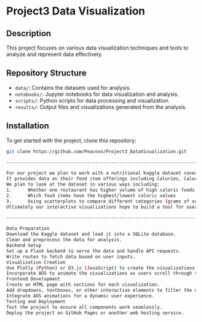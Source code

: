 # Project3 Data Visualization

## Description

This project focuses on various data visualization techniques and tools to analyze and represent data effectively.

## Repository Structure

- `data/`: Contains the datasets used for analysis.
- `notebooks/`: Jupyter notebooks for data visualization and analysis.
- `scripts/`: Python scripts for data processing and visualization.
- `results/`: Output files and visualizations generated from the analysis.

## Installation

To get started with the project, clone this repository:

```sh
git clone https://github.com/Peacoxx/Project3_DataVisualization.git

------------------------------------------------------------------------

For our project we plan to work with a nutritional Kaggle dataset covering the Nutritional values, including Calories and Micro-nutrients, from six of the largest and most popular fast food restaurants: McDonald's, Burger King, Wendy's, Kentucky Fried Chicken (KFC), Taco Bell, and Pizza Hut.
It provides data on their food item offerings including Calories, Calories from Fat, Total Fat, Saturated Fat, Trans Fat, Cholesterol, Sodium, Carbs, Fiber, Sugars, Protein, and Weight Watchers Points (where available).
We plan to look at the dataset in various ways including:
1.      Whether one restaurant has higher volume of high caloric foods than others
2.      Which food items have the highest/lowest caloric values
3.      Using scatterplots to compare different categories (grams of sugar > calories) (cholesterol > calories) (grams of protein > grams of sugar) etc.
Ultimately our interactive visualizations hope to build a tool for users to make better decisions for themselves on which food items to select if they patronize any of these establishments.

--------------------------------------------------------------------------

Data Preparation
Download the Kaggle dataset and load it into a SQLite database.
Clean and preprocess the data for analysis.
Backend Setup
Set up a Flask backend to serve the data and handle API requests.
Write routes to fetch data based on user inputs.
Visualization Creation
Use Plotly (Python) or D3.js (JavaScript) to create the visualizations.
Incorporate AOS to animate the visualizations as users scroll through the page.
Frontend Development
Create an HTML page with sections for each visualization.
Add dropdowns, textboxes, or other interactive elements to filter the data.
Integrate AOS animations for a dynamic user experience.
Testing and Deployment
Test the project to ensure all components work seamlessly.
Deploy the project on GitHub Pages or another web hosting service.